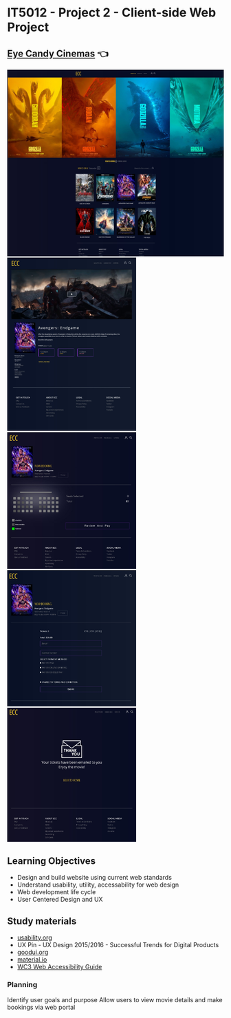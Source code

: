 
# IT5012 - Project 2 - Client-side Web Project

## [Eye Candy Cinemas](https://eyecandycinema.netlify.app/) :point_left:

<img src="/images/readme_images/web_snip.jpg" width="600">
<br>
<img src="/images/readme_images/movie_details_page.jpg" width="300">
<img src="/images/readme_images/booking.jpg" width="300">
<img src="/images/readme_images/payment.jpg" width="300">
<img src="/images/readme_images/thank_you.jpg" width="300">

## Learning Objectives
- Design and build website using current web standards
- Understand usability, utility, accessability for web design
- Web development life cycle
- User Centered Design and UX



## Study materials 
- [usability.org](usability.org)
- UX Pin - UX Design 2015/2016 - Successful Trends for Digital Products
- [goodui.org](goodui.org)
- [material.io](material.io)
- [WC3 Web Accessibility Guide](https://www.w3.org/WAI/standards-guidelines/wcag/)

### Planning
 Identify user goals and purpose
 Allow users to view movie details and make bookings via web portal
 

 
